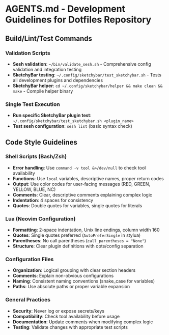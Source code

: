 # AGENTS.md - Development Guidelines for Dotfiles Repository

## Build/Lint/Test Commands

### Validation Scripts
- **Sesh validation**: `~/bin/validate_sesh.sh` - Comprehensive config validation and integration testing
- **SketchyBar testing**: `~/.config/sketchybar/test_sketchybar.sh` - Tests all development plugins and dependencies
- **SketchyBar helper**: `cd ~/.config/sketchybar/helper && make clean && make` - Compile helper binary

### Single Test Execution
- **Run specific SketchyBar plugin test**: `~/.config/sketchybar/test_sketchybar.sh <plugin_name>`
- **Test sesh configuration**: `sesh list` (basic syntax check)

## Code Style Guidelines

### Shell Scripts (Bash/Zsh)
- **Error handling**: Use `command -v tool &>/dev/null` to check tool availability
- **Functions**: Use `local` variables, descriptive names, proper return codes
- **Output**: Use color codes for user-facing messages (RED, GREEN, YELLOW, BLUE, NC)
- **Comments**: Clear, descriptive comments explaining complex logic
- **Indentation**: 4 spaces for consistency
- **Quotes**: Double quotes for variables, single quotes for literals

### Lua (Neovim Configuration)
- **Formatting**: 2-space indentation, Unix line endings, column width 160
- **Quotes**: Single quotes preferred (`AutoPreferSingle` in stylua)
- **Parentheses**: No call parentheses (`call_parentheses = "None"`)
- **Structure**: Clear plugin definitions with opts/config separation

### Configuration Files
- **Organization**: Logical grouping with clear section headers
- **Comments**: Explain non-obvious configurations
- **Naming**: Consistent naming conventions (snake_case for variables)
- **Paths**: Use absolute paths or proper variable expansion

### General Practices
- **Security**: Never log or expose secrets/keys
- **Compatibility**: Check tool availability before usage
- **Documentation**: Update comments when modifying complex logic
- **Testing**: Validate changes with appropriate test scripts